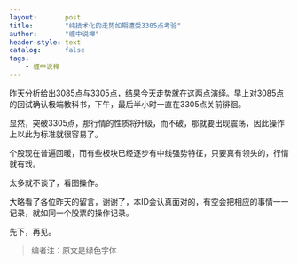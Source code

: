 ```yaml
---
layout:       post
title:        "纯技术化的走势如期遭受3305点考验"
author:       "缠中说禅"
header-style: text
catalog:      false
tags:
    - 缠中说禅
---
```


昨天分析给出3085点与3305点，结果今天走势就在这两点演绎。早上对3085点的回试确认极端教科书，下午，最后半小时一直在3305点关前徘徊。



显然，突破3305点，那行情的性质将升级，而不破，那就要出现震荡，因此操作上以此为标准就很容易了。



个股现在普遍回暖，而有些板块已经逐步有中线强势特征，只要真有领头的，行情就有戏。



太多就不谈了，看图操作。



大略看了各位昨天的留言，谢谢了，本ID会认真面对的，有空会把相应的事情一一记录，就如同一个股票的操作记录。



先下，再见。



> 编者注：原文是绿色字体
